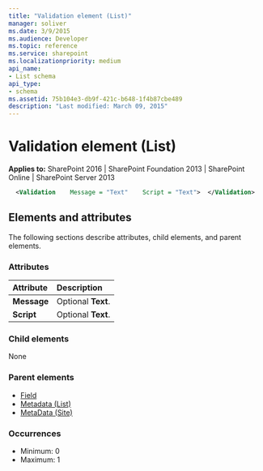 ```yaml
---
title: "Validation element (List)"
manager: soliver
ms.date: 3/9/2015
ms.audience: Developer
ms.topic: reference
ms.service: sharepoint
ms.localizationpriority: medium
api_name:
- List schema
api_type:
- schema
ms.assetid: 75b104e3-db9f-421c-b648-1f4b87cbe489
description: "Last modified: March 09, 2015"
---
```


# Validation element (List)

**Applies to:** SharePoint 2016 | SharePoint Foundation 2013 | SharePoint Online | SharePoint Server 2013
  
```XML
  <Validation    Message = "Text"    Script = "Text">  </Validation>
```

## Elements and attributes

The following sections describe attributes, child elements, and parent elements.

### Attributes

|**Attribute**|**Description**|
|:-----|:-----|
|**Message** <br/> |Optional **Text**.  <br/> |
|**Script** <br/> |Optional **Text**.  <br/> |
   
### Child elements

None
   
### Parent elements

- [Field](field-element-list.md)
- [Metadata (List)](metadata-element-list.md)
- [MetaData (Site)](metadata-element-site.md)
   
### Occurrences

- Minimum: 0
- Maximum: 1  

<br/> 
   

